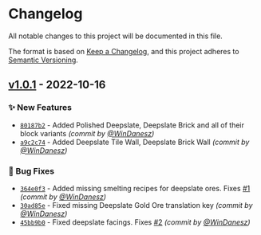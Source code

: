 # Changelog
All notable changes to this project will be documented in this file.

The format is based on [Keep a Changelog](https://keepachangelog.com/en/1.0.0/),
and this project adheres to [Semantic Versioning](https://semver.org/spec/v2.0.0.html).

## [v1.0.1] - 2022-10-16
### :sparkles: New Features
- [`80187b2`](https://github.com/WinDanesz/BackportedStuff/commit/80187b2727cfc10695219c2e66d3b2871274e971) - Added Polished Deepslate, Deepslate Brick and all of their block variants *(commit by [@WinDanesz](https://github.com/WinDanesz))*
- [`a9c2c74`](https://github.com/WinDanesz/BackportedStuff/commit/a9c2c74ee3b3fe3ae8b22fb4fcb79cc5c4c783f5) - Added Deepslate Tile Wall, Deepslate Brick Wall *(commit by [@WinDanesz](https://github.com/WinDanesz))*

### :bug: Bug Fixes
- [`364e0f3`](https://github.com/WinDanesz/BackportedStuff/commit/364e0f32381c70a08aa9ee941e6eae0210896b63) - Added missing smelting recipes for deepslate ores. Fixes [#1](https://github.com/WinDanesz/BackportedStuff/pull/1) *(commit by [@WinDanesz](https://github.com/WinDanesz))*
- [`30ad85e`](https://github.com/WinDanesz/BackportedStuff/commit/30ad85ebee460da297c8d4dd988592c6661aa7b8) - Fixed missing Deepslate Gold Ore translation key *(commit by [@WinDanesz](https://github.com/WinDanesz))*
- [`45bb9b0`](https://github.com/WinDanesz/BackportedStuff/commit/45bb9b0cbdb4d39bddfe804b04fd37425c7bf9a2) - Fixed deepslate facings. Fixes [#2](https://github.com/WinDanesz/BackportedStuff/pull/2) *(commit by [@WinDanesz](https://github.com/WinDanesz))*


[v1.0.1]: https://github.com/WinDanesz/BackportedStuff/compare/v1.0.0...v1.0.1
